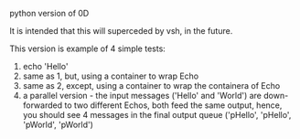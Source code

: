 python version of 0D

It is intended that this will superceded by vsh, in the future.

This version is example of 4 simple tests:
1. echo 'Hello'
2. same as 1, but, using a container to wrap Echo
3. same as 2, except, using a container to wrap the containera of Echo
4. a parallel version - the input messages ('Hello' and 'World') are down-forwarded to two different Echos, both feed the same output, hence, you should see 4 messages in the final output queue ('pHello', 'pHello', 'pWorld', 'pWorld')
